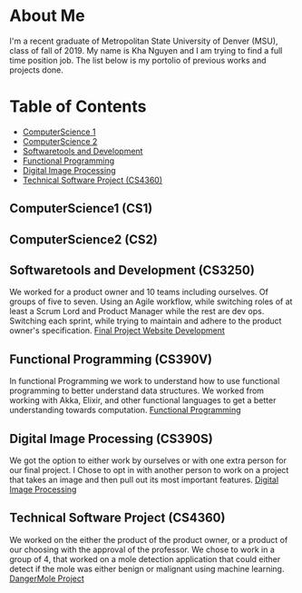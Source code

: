 # About Me
I'm a recent graduate of Metropolitan State University of Denver (MSU), class of fall of 2019. My name is Kha Nguyen and I am trying to find a full time position job. The list below is my portolio of previous works and projects done.

# Table of Contents
* [ComputerScience 1](#ComputerScience1-(CS1))
* [ComputerScience 2](KhaNguyenN/MSU/README.md/ComputerScience2)
* [Softwaretools and Development](KhaNguyenN/MSU/README.md/Softwaretools)
* [Functional Programming](KhaNguyenN/MSU/README.md/Functional)
* [Digital Image Processing](KhaNguyenN/MSU/README.md/Digital)
* [Technical Software Project (CS4360)](#Technical-Software-Project-(CS4360))

## ComputerScience1 (CS1)
## ComputerScience2 (CS2)
## Softwaretools and Development (CS3250)
We worked for a product owner and 10 teams including ourselves. Of groups of five to seven. Using an Agile workflow, while switching roles of at least a Scrum Lord and Product Manager while the rest are dev ops. Switching each sprint, while trying to maintain and adhere to the product owner's specification. [Final Project Website Development](https://bitbucket.org/clarkdollard/cwmt/src/master/)
## Functional Programming (CS390V)
In functional Programming we work to understand how to use functional programming to better understand data structures. We worked from working with Akka, Elixir, and other functional languages to get a better understanding towards computation. [Functional Programming](https://github.com/KhaNguyenN/MSU/tree/master/CS390v)
## Digital Image Processing (CS390S)
We got the option to either work by ourselves or with one extra person for our final project. I Chose to opt in with another person to work on a project that takes an image and then pull out its most important features. [Digital Image Processing](https://github.com/KhaNguyenN/MSU/tree/master/CS390s)
## Technical Software Project (CS4360)
We worked on the either the product of the product owner, or a product of our choosing with the approval of the professor. We chose to work in a group of 4, that worked on a mole detection application that could either detect if the mole was either benign or malignant using machine learning. [DangerMole Project](https://github.com/KhaNguyenN/DangerMole) 
